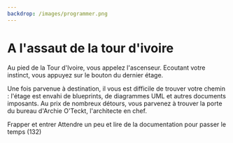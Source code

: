 ```yaml
---
backdrop: /images/programmer.png
---
```


# A l'assaut de la tour d'ivoire

Au pied de la Tour d'Ivoire, vous appelez l'ascenseur. Ecoutant votre instinct, vous appuyez sur le bouton du dernier étage.

Une fois parvenue à destination, il vous est difficile de trouver votre chemin : l'étage est envahi de blueprints, de diagrammes UML et autres documents imposants. Au prix de nombreux détours, vous parvenez à trouver la porte du bureau d'Archie O'Teckt, l'architecte en chef.

Frapper et entrer 
Attendre un peu et lire de la documentation pour passer le temps (132)

<Page url="/assaut-tour-ivoire/131" instructions="" action="Frapper et entrer" condition="none" />
<Page url="/assaut-tour-ivoire/132" instructions="" action="Lire la documentation" condition="none" />
